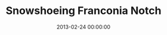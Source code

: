 ---
layout: post
date:   2013-02-24 00:00:00
title: Snowshoeing Franconia Notch
categories: fun
picture: /assets/fun/franconianotch.jpg
summary: February 24, 2013</br>Snowshoeing Franconia Notch in several feet of fresh powder
---